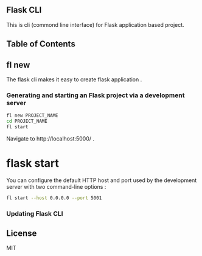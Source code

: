 ## Flask CLI
This is cli (commond line interface) for Flask application based project.

## Table of Contents

## fl new
The flask cli makes it easy to create flask application . 

### Generating and starting an Flask project via a development server
```bash
fl new PROJECT_NAME
cd PROJECT_NAME
fl start
```
Navigate to http://localhost:5000/ . 



# flask start
You can configure the default HTTP host and port used by the development server with two command-line options :

```bash
fl start --host 0.0.0.0 --port 5001
```

 
### Updating Flask CLI


## License

MIT
